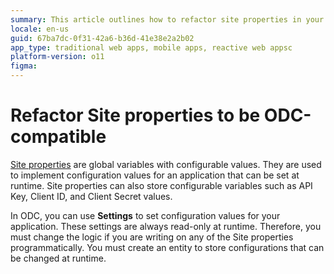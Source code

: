 ```yaml
---
summary: This article outlines how to refactor site properties in your O11 apps for compatibility with ODC.
locale: en-us
guid: 67ba7dc-0f31-42a6-b36d-41e38e2a2b02
app_type: traditional web apps, mobile apps, reactive web appsc
platform-version: o11
figma: 
---
```


# Refactor Site properties to be ODC-compatible

[Site properties](../../../develop/data/site.md) are global variables with configurable values. They are used to implement configuration values for an application that can be set at runtime. Site properties can also store configurable variables such as API Key, Client ID, and Client Secret values. 

In ODC, you can use **Settings** to set configuration values for your application. These settings are always read-only at runtime. Therefore, you must change the logic if you are writing on any of the Site properties programmatically. You must create an entity to store configurations that can be changed at runtime.
